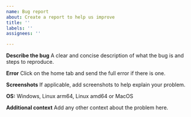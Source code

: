```yaml
---
name: Bug report
about: Create a report to help us improve
title: ''
labels: ''
assignees: ''

---
```


**Describe the bug**
A clear and concise description of what the bug is and steps to reproduce.

**Error**
Click on the home tab and send the full error if there is one.

**Screenshots**
If applicable, add screenshots to help explain your problem.

**OS:**
Windows, Linux arm64, Linux amd64 or MacOS

**Additional context**
Add any other context about the problem here.
